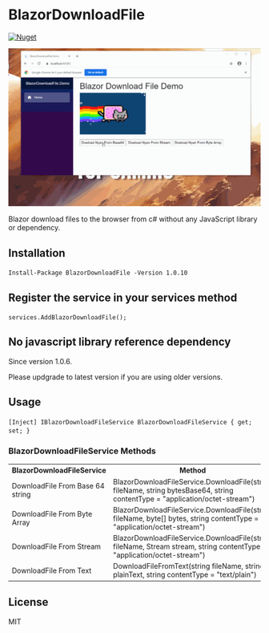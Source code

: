 # BlazorDownloadFile

[![Nuget](https://buildstats.info/nuget/BlazorDownloadFile?v=1.0.10)](https://www.nuget.org/packages/BlazorDownloadFile)

![](BlazorDownloadFileDemo.gif)

Blazor download files to the browser from c# without any JavaScript library or dependency.

## Installation

`Install-Package BlazorDownloadFile -Version 1.0.10`

## Register the service in your services method

`services.AddBlazorDownloadFile();`

## No javascript library reference dependency

Since version 1.0.6. 

Please updgrade to latest version if you are using older versions.

## Usage

`[Inject] IBlazorDownloadFileService BlazorDownloadFileService { get; set; }`

### BlazorDownloadFileService Methods

<table>
	<tr>
		<th>BlazorDownloadFileService</th>
		<th>Method</th>
	</tr>
	<tr>
		<td>DownloadFile From Base 64 string</td>
		<td>BlazorDownloadFileService.DownloadFile(string fileName, string bytesBase64, string contentType = "application/octet-stream")</td>
	</tr>
	<tr>
		<td>DownloadFile From Byte Array</td>
		<td>BlazorDownloadFileService.DownloadFile(string fileName, byte[] bytes, string contentType = "application/octet-stream")</td>
	</tr>
	<tr>
		<td>DownloadFile From Stream</td>
		<td>BlazorDownloadFileService.DownloadFile(string fileName, Stream stream, string contentType = "application/octet-stream")</td>
	</tr>
	<tr>
		<td>DownloadFile From Text</td>
		<td>DownloadFileFromText(string fileName, string plainText, string contentType = "text/plain")</td>
	</tr>
</table>


## License
MIT
